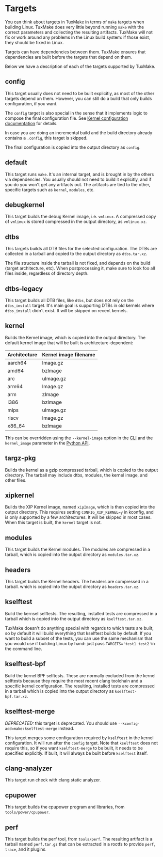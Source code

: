 # Targets

You can think about targets in TuxMake in terms of `make` targets when
building Linux. TuxMake does very little beyond running `make` with the
correct parameters and collecting the resulting artifacts.  TuxMake will not
fix or work around any problems in the Linux build system: if those exist,
they should be fixed in Linux.

Targets can have dependencies between them. TuxMake ensures that dependencies
are built before the targets that depend on them.

Below we have a description of each of the targets supported by TuxMake.

## config

This target usually does not need to be built explicitly, as most of the other
targets depend on them. However, you can still do a build that only builds
configuration, if you want.

The `config` target is also special in the sense that it implements logic to
compose the final configuration file. See [Kernel configuration
documentation](kconfig.md) for details.

In case you are doing an incremental build and the build directory already
contains a `.config`, this target is skipped.

The final configuration is copied into the output directory as `config`.

## default

This target runs `make`. It's an internal target, and is brought in by the
others via dependencies. You usually should not need to build it explicitly,
and if you do you won't get any artifacts out. The artifacts are tied to the
other, specific targets such as `kernel`, `modules`, etc.

## debugkernel

This target builds the debug Kernel image, i.e. `vmlinux`. A compressed copy of
`vmlinux` is stored compressed in the output directory, as `vmlinux.xz`.

## dtbs

This targets builds all DTB files for the selected configuration. The DTBs are
collected in a tarball and copied to the output directory as `dtbs.tar.xz`.

The file structure inside the tarball is not fixed, and depends on the build
(target architecture, etc). When postprocessing it, make sure to look foo all
files inside, regardless of directory depth.

## dtbs-legacy

This target builds all DTB files, like `dtbs`, but does not rely on the
`dtbs_install` target. It's main goal is supporting DTBs in old kernels where
`dtbs_install` didn't exist. It will be skipped on recent kernels.

## kernel

Builds the Kernel image, which is copied into the output directory. The
default kernel image that will be built is architecture-dependent:

Architecture | Kernel image filename
-------------|-----------------------
aarch64 | Image.gz
amd64 | bzImage
arc | uImage.gz
arm64 | Image.gz
arm | zImage
i386 | bzImage
mips | uImage.gz
riscv | Image.gz
x86_64 | bzImage

This can be overridden using the `--kernel-image` option in the [CLI](cli.md)
and the `kernel_image` parameter in the [Python API](python.md).

## targz-pkg

Builds the kernel as a gzip compressed tarball, which is copied to the output
directory. The tarball may include dtbs, modules, the kernel image, and other
files.

## xipkernel

Builds the XIP Kernel image, named `xipImage`, which is then copied into the
output directory. This requires setting `CONFIG_XIP_KERNEL=y` in kconfig, and
is only supported by a few architectures. It will be skipped in most cases.
When this target is built, the `kernel` target is not.

## modules

This target builds the Kernel modules. The modules are compressed in a tarball,
which is copied into the output directory as `modules.tar.xz`.


## headers

This target builds the Kernel headers. The headers are compressed in a tarball.
which is copied into the output directory as `headers.tar.xz`.

## kselftest

Build the kernsel selftests. The resulting, installed tests are compressed in a
tarball which is copied into the output directory as `kselftest.tar.xz`.

TuxMake doesn't do anything special with regards to which tests are built, so
by default it will build everything that kselftest builds by default. If you
want to build a subset of the tests, you can use the same mechanism that you
would use if building Linux by hand: just pass `TARGETS='test1 test2'`in the
command line.

## kselftest-bpf

Build the kernel BPF selftests. These are normally excluded from the kernel
selftests because they require the most recent clang toolchain and a specific
kernel configuration. The resulting, installed tests are compressed in a
tarball which is copied into the output directory as `kselftest-bpf.tar.xz`.

## kselftest-merge

*DEPRECATED:* this target is deprecated. You should use
`--kconfig-add=make:kselftest-merge` instead.

This target merges some configuration required by `kselftest` in the kernel
configuration. It will run after the `config` target. Note that `kselftest`
does not require this, so if you want `kselftest-merge` to be built, it needs
to be specified explicitly. If built, it will always be built before
`kselftest` itself.

## clang-analyzer

This target run check with clang static analyzer.

## cpupower

This target builds the cpupower program and libraries, from
`tools/power/cpupower`.

## perf

This target builds the perf tool, from `tools/perf`. The resulting artifact is
a tarball named `perf.tar.gz` that can be extracted in a rootfs to provide
`perf`, `trace`, and it plugins.
